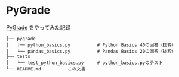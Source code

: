 # PyGrade

[PyGrade](https://www.pygrade.com/?lang=ja) をやってみた記録

```
├── pygrade
│   |── python_basics.py          # Python Basics 40の回答（抜粋）
│   └── pandas_basics.py          # Pandas Basics 20の回答（抜粋）
├── tests
│   └── test_python_basics.py     # python_basics.pyのテスト
└── README.md          この文書
```